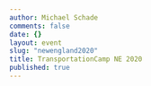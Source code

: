 ```yaml
---
author: Michael Schade
comments: false
date: {}
layout: event
slug: "newengland2020"
title: TransportationCamp NE 2020
published: true
---
```

